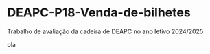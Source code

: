 # DEAPC-P18-Venda-de-bilhetes
Trabalho de avaliação da cadeira de DEAPC no ano letivo 2024/2025

ola
